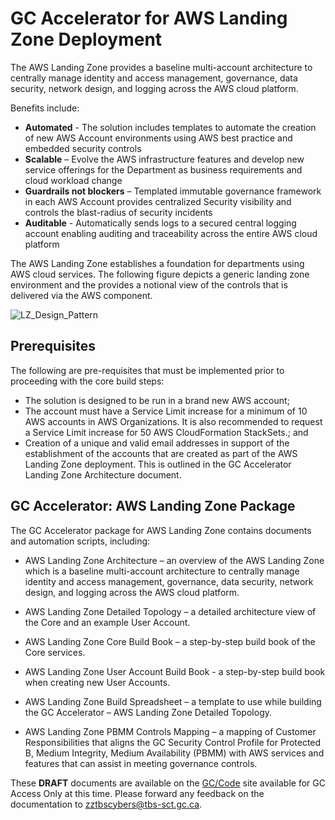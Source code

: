 # GC Accelerator for AWS Landing Zone Deployment

The AWS Landing Zone provides a baseline multi-account architecture to centrally manage identity and access management, governance, data security, network design, and logging across the AWS cloud platform. 

Benefits include:
*	**Automated** - The solution includes templates to automate the creation of new AWS Account environments using AWS best practice and embedded security controls 
*	**Scalable** – Evolve the AWS infrastructure features and develop new service offerings for the Department as business requirements and cloud workload change
*	**Guardrails not blockers** – Templated immutable governance framework in each AWS Account provides centralized Security visibility and controls the blast-radius of security incidents
*	**Auditable** - Automatically sends logs to a secured central logging account enabling auditing and traceability across the entire AWS cloud platform

The AWS Landing Zone establishes a foundation for departments using AWS cloud services. The following figure depicts a generic landing zone environment and the provides a notional view of the controls that is delivered via the AWS component.

![LZ_Design_Pattern](https://github.com/canada-ca/accelerators_accelerateurs-aws/blob/master/HOWTOs/GC_AWS_LZ_Package/aws-lz-design-pattern-example.png)

## Prerequisites

The following are pre-requisites that must be implemented prior to proceeding with the core build steps:
*	The solution is designed to be run in a brand new AWS account; 
*	The account must have a Service Limit increase for a minimum of 10 AWS accounts in AWS Organizations. It is also recommended to request a Service Limit increase for 50 AWS CloudFormation StackSets.; and 
*	Creation of a unique and valid email addresses in support of the establishment of the accounts that are created as part of the AWS Landing Zone deployment. This is outlined in the GC Accelerator Landing Zone Architecture document.

## GC Accelerator: AWS Landing Zone Package

The GC Accelerator package for AWS Landing Zone contains documents and automation scripts, including:

*	AWS Landing Zone Architecture – an overview of the AWS Landing Zone which is a baseline multi-account architecture to centrally manage identity and access management, governance, data security, network design, and logging across the AWS cloud platform.

*	AWS Landing Zone Detailed Topology – a detailed architecture view of the Core and an example User Account. 

*	AWS Landing Zone Core Build Book – a step-by-step build book of the Core services.

*	AWS Landing Zone User Account Build Book - a step-by-step build book when creating new User Accounts.

*	AWS Landing Zone Build Spreadsheet – a template to use while building the GC Accelerator – AWS Landing Zone Detailed Topology.

*	AWS Landing Zone PBMM Controls Mapping – a mapping of Customer Responsibilities that aligns the GC Security Control Profile for Protected B, Medium Integrity, Medium Availability (PBMM) with AWS services and features that can assist in meeting governance controls.

These **DRAFT** documents are available on the [GC/Code](https://gccode.ssc-spc.gc.ca/GCCloudEnablement/AWS/tree/master/GC%20Accelerator%20-%20AWS%20Landing%20Zone%20Package%20(July%202019)) site available for GC Access Only at this time. Please forward any feedback on the documentation to zztbscybers@tbs-sct.gc.ca.
